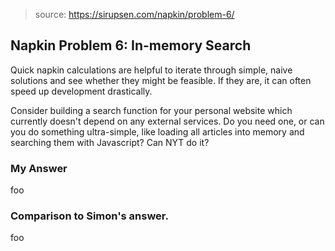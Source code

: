 > source: https://sirupsen.com/napkin/problem-6/

## Napkin Problem 6: In-memory Search

Quick napkin calculations are helpful to iterate through simple, naive solutions and see whether
they might be feasible. If they are, it can often speed up development drastically.

Consider building a search function for your personal website which currently doesn't depend on 
any external services. Do you need one, or can you do something ultra-simple, like loading all 
articles into memory and searching them with Javascript? Can NYT do it? 

### My Answer

foo
 
### Comparison to Simon's answer.

foo
